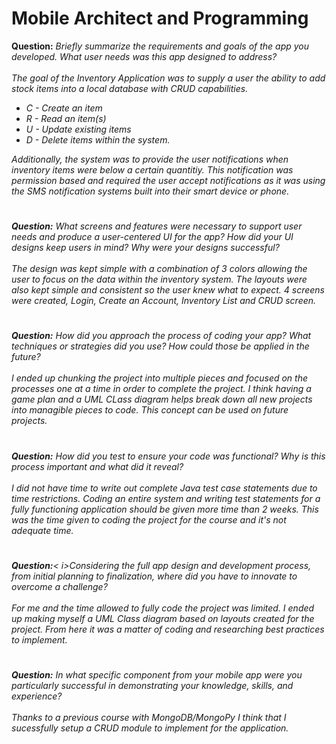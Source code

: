 # Mobile Architect and Programming
<strong>Question:</strong> <i>Briefly summarize the requirements and goals of the app you developed. What user needs was this app designed to address?<i><br><br>
  The goal of the Inventory Application was to supply a user the ability to add stock items into a local database with CRUD capabilities.
  <ul> 
    <li>C - Create an item </li>
    <li>R - Read an item(s) </li>
    <li>U - Update existing items</li>
    <li>D - Delete items within the system.</li>
  </ul>Additionally, the system was to provide the user notifications when inventory items were below a certain quantitiy. This notification was permission based and required the user accept notifications as it was using the SMS notification systems built into their smart device or phone. <br>
  
  #
  
  
<strong>Question:</strong> <i>What screens and features were necessary to support user needs and produce a user-centered UI for the app? How did your UI designs keep users in mind? Why were your designs successful?<i><br><br/>
  The design was kept simple with a combination of 3 colors allowing the user to focus on the data within the inventory system. The layouts were also kept simple and consistent so the user knew what to expect. 4 screens were created, Login, Create an Account, Inventory List and CRUD screen. 
  
#  
<strong>Question:</strong> <i>How did you approach the process of coding your app? What techniques or strategies did you use? How could those be applied in the future?<i><br><br/>
  I ended up chunking the project into multiple pieces and focused on the processes one at a time in order to complete the project. I think having a game plan and a UML CLass diagram helps break down all new projects into managible pieces to code. This concept can be used on future projects.
  
 # 
<strong>Question:</strong> <i>How did you test to ensure your code was functional? Why is this process important and what did it reveal?<i><br><br>
  I did not have time to write out complete Java test case statements due to time restrictions. Coding an entire system and writing test statements for a fully functioning application should be given more time than 2 weeks. This was the time given to coding the project for the course and it's not adequate time.
  
 #
<strong>Question:</strong>< i>Considering the full app design and development process, from initial planning to finalization, where did you have to innovate to overcome a challenge?<i><br><br>
 For me and the time allowed to fully code the project was limited. I ended up making myself a UML Class diagram based on layouts created for the project. From here it was a matter of coding and researching best practices to implement.
  
 #
<strong>Question:</strong> <i>In what specific component from your mobile app were you particularly successful in demonstrating your knowledge, skills, and experience?<i><br><br>
  Thanks to a previous course with MongoDB/MongoPy I think that I sucessfully setup a CRUD module to implement for the application.
  
  
  
  
  
  
